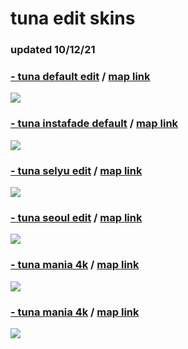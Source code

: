 # tuna edit skins
### updated 10/12/21

### [- tuna default edit](https://drive.google.com/file/d/1QI7gh6RPmyCYttC5leUqWnweCGKW5Wnz/view?usp=sharing) / [map link](https://osu.ppy.sh/beatmapsets/536872#osu/1137879)
![](https://i.imgur.com/hOuw8XH.png)

### [- tuna instafade default](https://drive.google.com/file/d/1ojzh8VZBTSqJ7xYyv9xusLUYS9Keo-T3/view?usp=sharing) / [map link](https://osu.ppy.sh/beatmapsets/1323739#osu/2741910)
![](https://i.imgur.com/SqCtIn0.png)

### [- tuna selyu edit](https://drive.google.com/file/d/18ispgWfsvNsvRRBebzmHLhTekFAKSW5a/view?usp=sharing) / [map link](https://osu.ppy.sh/beatmapsets/1358547#osu/2811326)
![](https://i.imgur.com/3B8qMOC.png)

### [- tuna seoul edit](https://drive.google.com/file/d/1FPedwhgC3KH1o0TeTh8a6g7f4AvRO6hN/view?usp=sharing) / [map link](https://osu.ppy.sh/beatmapsets/1416051#osu/2918249)
![](https://i.imgur.com/TmX5qnm.png)

### [- tuna mania 4k](https://drive.google.com/file/d/1LiigPYKT4pWxcrhwAW7nWaIczLfe4c2s/view?usp=sharing) / [map link](https://osu.ppy.sh/beatmapsets/1101599#mania/2301343)
![](https://i.imgur.com/SklLsDT.png)

### [- tuna mania 4k](https://drive.google.com/file/d/1JfaPXTPjke3ePbEUlLSQST-OG3KOY5q2/view?usp=sharing) / [map link](https://osu.ppy.sh/beatmapsets/650415#mania/1684161)
![](https://i.imgur.com/g2UBWv7.png)
